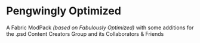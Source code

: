 # Pengwingly Optimized
 A Fabric ModPack *(based on Fabulously Optimized)* with some additions for the .psd Content Creators Group and its Collaborators & Friends
